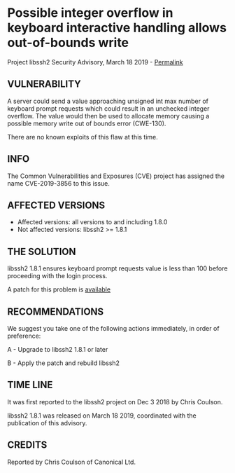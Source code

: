 Possible integer overflow in keyboard interactive handling allows out-of-bounds write
=======================================

Project libssh2 Security Advisory, March 18 2019 -
[Permalink](https://www.libssh2.org/CVE-2019-3856.html)

VULNERABILITY
-------------

A server could send a value approaching unsigned int max number of keyboard
prompt requests which could result in an unchecked integer overflow. The value
would then be used to allocate memory causing a possible memory write out of
bounds error (CWE-130).


There are no known exploits of this flaw at this time.

INFO
----

The Common Vulnerabilities and Exposures (CVE) project has assigned the name
CVE-2019-3856 to this issue.

AFFECTED VERSIONS
-----------------

- Affected versions: all versions to and including 1.8.0
- Not affected versions: libssh2 >= 1.8.1

THE SOLUTION
------------

libssh2 1.8.1 ensures keyboard prompt requests value is less than 100 before
proceeding with the login process.


A patch for this problem is [available](https://libssh2.org/1.8.0-CVE/CVE-2019-3856.patch)

RECOMMENDATIONS
---------------

We suggest you take one of the following actions immediately, in order of
preference:

A - Upgrade to libssh2 1.8.1 or later

B - Apply the patch and rebuild libssh2

TIME LINE
---------

It was first reported to the libssh2 project on Dec 3 2018 by Chris Coulson.

libssh2 1.8.1 was released on March 18 2019, coordinated with the publication
of this advisory.

CREDITS
-------

Reported by Chris Coulson of Canonical Ltd.
